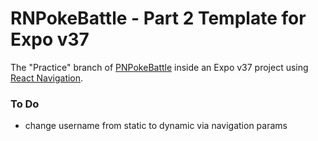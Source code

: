 # RNPokeBattle - Part 2 Template for Expo v37 #

The "Practice" branch of [PNPokeBattle](https://github.com/anchetaWern/RNPokeBattle) inside an Expo v37 project using [React Navigation](https://reactnavigation.org).

### To Do ###

* change username from static to dynamic via navigation params
